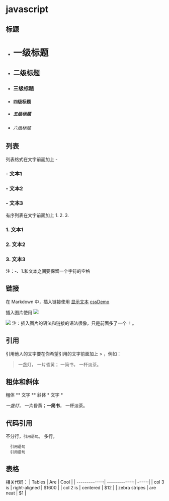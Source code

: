 # javascript
## 标题
- # 一级标题
- ## 二级标题
- ### 三级标题
- #### 四级标题
- ##### 五级标题
- ###### 六级标题 

## 列表
列表格式在文字前面加上 - 

### - 文本1
### - 文本2
### - 文本3
有序列表在文字前面加上 1. 2. 3. 

### 1. 文本1
### 2. 文本2
### 3. 文本3
注：-、1.和文本之间要保留一个字符的空格

## 链接
在 Markdown 中，插入链接使用 [显示文本](链接地址) 
[cssDemo](https://github.com/galabug/javascript/blob/master/cssDemo/css.html)

插入图片使用 ![](图片链接地址) 

![](http://imag.jpg)
注：插入图片的语法和链接的语法很像，只是前面多了一个 ！。

## 引用
引用他人的文字要在你希望引用的文字前面加上 > ，例如：

> 一盏灯， 一片昏黄； 一简书， 一杯淡茶。

## 粗体和斜体
粗体 ** 文字 **
斜体 * 文字 *

 *一盏灯*， 一片昏黄；**一简书**， 一杯淡茶。

## 代码引用
不分行，` 引用语句 `。
多行，
```
  引用语句 
  引用语句  
  ```

## 表格
相关代码：
| Tables        | Are           | Cool  |
| -------------:| -------------:| -----:|
| col 3 is      | right-aligned | $1600 |
| col 2 is      | centered      |   $12 |
| zebra stripes | are neat      |    $1 |




